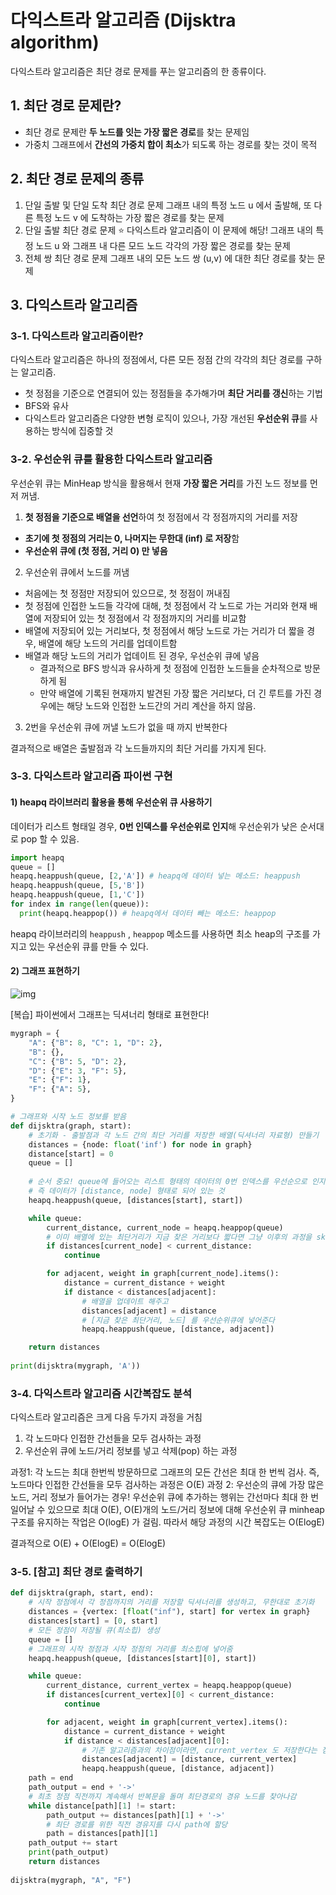 # 다익스트라 알고리즘 (Dijsktra algorithm)

다익스트라 알고리즘은 최단 경로 문제를 푸는 알고리즘의 한 종류이다.

## 1. 최단 경로 문제란?

- 최단 경로 문제란 **두 노드를 잇는 가장 짧은 경로**를 찾는 문제임
- 가중치 그래프에서 **간선의 가중치 합이 최소**가 되도록 하는 경로를 찾는 것이 목적

## 2. 최단 경로 문제의 종류

1. 단일 출발 및 단일 도착 최단 경로 문제
   그래프 내의 특정 노드 u 에서 출발해, 또 다른 특정 노드 v 에 도착하는 가장 짧은 경로를 찾는 문제
2. 단일 출발 최단 경로 문제 ⭐️ 다익스트라 알고리즘이 이 문제에 해당!
   그래프 내의 특정 노드 u 와 그래프 내 다른 모드 노드 각각의 가장 짧은 경로를 찾는 문제
3. 전체 쌍 최단 경로 문제
   그래프 내의 모든 노드 쌍 (u,v) 에 대한 최단 경로를 찾는 문제

## 3. 다익스트라 알고리즘

### 3-1. 다익스트라 알고리즘이란?

다익스트라 알고리즘은 하나의 정점에서, 다른 모든 정점 간의 각각의 최단 경로를 구하는 알고리즘.

- 첫 정점을 기준으로 연결되어 있는 정점들을 추가해가며 **최단 거리를 갱신**하는 기법
- BFS와 유사
- 다익스트라 알고리즘은 다양한 변형 로직이 있으나, 가장 개선된 **우선순위 큐**를 사용하는 방식에 집중할 것

### 3-2. 우선순위 큐를 활용한 다익스트라 알고리즘

우선순위 큐는 MinHeap 방식을 활용해서 현재 **가장 짧은 거리**를 가진 노드 정보를 먼저 꺼냄.

1) **첫 정점을 기준으로 배열을 선언**하여 첫 정점에서 각 정점까지의 거리를 저장

- **초기에 첫 정점의 거리는 0, 나머지는 무한대 (inf) 로 저장**함
- **우선순위 큐에 (첫 정점, 거리 0) 만 넣음**

2) 우선순위 큐에서 노드를 꺼냄

- 처음에는 첫 정점만 저장되어 있으므로, 첫 정점이 꺼내짐
- 첫 정점에 인접한 노드들 각각에 대해, 첫 정점에서 각 노드로 가는 거리와 현재 배열에 저장되어 있는 첫 정점에서 각 정점까지의 거리를 비교함
- 배열에 저장되어 있는 거리보다, 첫 정점에서 해당 노드로 가는 거리가 더 짧을 경우, 배열에 해당 노드의 거리를 업데이트함
- 배열과 해당 노드의 거리가 업데이트 된 경우, 우선순위 큐에 넣음
  - 결과적으로 BFS 방식과 유사하게 첫 정점에 인접한 노드들을 순차적으로 방문하게 됨
  - 만약 배열에 기록된 현재까지 발견된 가장 짧은 거리보다, 더 긴 루트를 가진 경우에는 해당 노드와 인접한 노드간의 거리 계산을 하지 않음.

3) 2번을 우선순위 큐에 꺼낼 노드가 없을 때 까지 반복한다

결과적으로 배열은 출발점과 각 노드들까지의 최단 거리를 가지게 된다.

### 3-3. 다익스트라 알고리즘 파이썬 구현

#### 1) heapq 라이브러리 활용을 통해 우선순위 큐 사용하기

데이터가 리스트 형태일 경우, **0번 인덱스를 우선순위로 인지**해 우선순위가 낮은 순서대로 pop 할 수 있음.

```python
import heapq
queue = []
heapq.heappush(queue, [2,'A']) # heapq에 데이터 넣는 메소드: heappush
heapq.heappush(queue, [5,'B'])
heapq.heappush(queue, [1,'C'])
for index in range(len(queue)):
  print(heapq.heappop()) # heapq에서 데이터 빼는 메소드: heappop
```

heapq 라이브러리의 `heappush` , `heappop` 메소드를 사용하면 최소 heap의 구조를 가지고 있는 우선순위 큐를 만들 수 있다.

#### 2) 그래프 표현하기

![img](https://www.fun-coding.org/00_Images/dijkstra.png)

[복습] 파이썬에서 그래프는 딕셔너리 형태로 표현한다!

```python
mygraph = {
    "A": {"B": 8, "C": 1, "D": 2},
    "B": {},
    "C": {"B": 5, "D": 2},
    "D": {"E": 3, "F": 5},
    "E": {"F": 1},
    "F": {"A": 5},
}
```

```python
# 그래프와 시작 노드 정보를 받음
def dijsktra(graph, start):
    # 초기화 - 출발점과 각 노드 간의 최단 거리를 저장한 배열(딕셔너리 자료형) 만들기
    distances = {node: float('inf') for node in graph}
    distance[start] = 0
    queue = []
    
    # 순서 중요! queue에 들어오는 리스트 형태의 데이터의 0번 인덱스를 우선순으로 인지한다. 따라서 [딕셔너리의 value 값, 딕셔너리의 key 값] 형태의 리스트로 우선순위 큐에 넣어주어야 한다.
    # 즉 데이터가 [distance, node] 형태로 되어 있는 것
    heapq.heappush(queue, [distances[start], start])

    while queue:
        current_distance, current_node = heapq.heappop(queue)
        # 이미 배열에 있는 최단거리가 지금 찾은 거리보다 짧다면 그냥 이후의 과정을 skip 해주면 된다
        if distances[current_node] < current_distance:
            continue

        for adjacent, weight in graph[current_node].items():
            distance = current_distance + weight
            if distance < distances[adjacent]:
                # 배열을 업데이트 해주고
                distances[adjacent] = distance
                # [지금 찾은 최단거리, 노드] 를 우선순위큐에 넣어준다
                heapq.heappush(queue, [distance, adjacent])

    return distances
  
print(dijsktra(mygraph, 'A'))
```

### 3-4. 다익스트라 알고리즘 시간복잡도 분석

다익스트라 알고리즘은 크게 다음 두가지 과정을 거침

1) 각 노드마다 인접한 간선들을 모두 검사하는 과정
2) 우선순위 큐에 노드/거리 정보를 넣고 삭제(pop) 하는 과정

과정1: 각 노드는 최대 한번씩 방문하므로 그래프의 모든 간선은 최대 한 번씩 검사. 즉, 노드마다 인접한 간선들을 모두 검사하는 과정은 O(E)
과정 2: 우선순의 큐에 가장 많은 노드, 거리 정보가 들어가는 경우! 우선순위 큐에 추가하는 행위는 간선마다 최대 한 번 일어날 수 있으므로 최대 O(E), O(E)개의 노드/거리 정보에 대해 우선순위 큐 minheap 구조를 유지하는 작업은 O(logE) 가 걸림. 따라서 해당 과정의 시간 복잡도는 O(ElogE)

결과적으로 O(E) + O(ElogE) = O(ElogE)

### 3-5. [참고] 최단 경로 출력하기

```python
def dijsktra(graph, start, end):
    # 시작 정점에서 각 정점까지의 거리를 저장할 딕셔너리를 생성하고, 무한대로 초기화
    distances = {vertex: [float("inf"), start] for vertex in graph}
    distances[start] = [0, start]
    # 모든 정점이 저장될 큐(최소힙) 생성
    queue = []
    # 그래프의 시작 정점과 시작 정점의 거리를 최소힙에 넣어줌
    heapq.heappush(queue, [distances[start][0], start])

    while queue:
        current_distance, current_vertex = heapq.heappop(queue)
        if distances[current_vertex][0] < current_distance:
            continue

        for adjacent, weight in graph[current_vertex].items():
            distance = current_distance + weight
            if distance < distances[adjacent][0]:
                # 기존 알고리즘과의 차이점이라면, current_vertex 도 저장한다는 점! 어딜 거쳐서 가는게 최단인지!
                distances[adjacent] = [distance, current_vertex]
                heapq.heappush(queue, [distance, adjacent])
    path = end
    path_output = end + '->'
    # 최초 정점 직전까지 계속해서 반복문을 돌며 최단경로의 경유 노드를 찾아나감
    while distance[path][1] != start:
        path_output += distances[path][1] + '->'
        # 최단 경로를 위한 직전 경유지를 다시 path에 할당
        path = distances[path][1]
    path_output += start
    print(path_output)
    return distances
  
dijsktra(mygraph, "A", "F")
```

